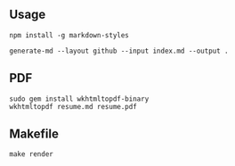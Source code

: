Usage
-----

~~~
npm install -g markdown-styles
~~~

~~~
generate-md --layout github --input index.md --output .
~~~

PDF
---

~~~
sudo gem install wkhtmltopdf-binary
wkhtmltopdf resume.md resume.pdf
~~~


Makefile
--------

~~~
make render
~~~
